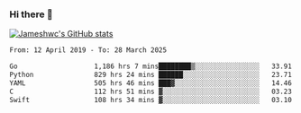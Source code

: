 ### Hi there 👋

[![Jameshwc's GitHub stats](https://github-readme-stats.vercel.app/api?username=jameshwc)](https://github.com/anuraghazra/github-readme-stats)

<!--START_SECTION:waka-->

```txt
From: 12 April 2019 - To: 28 March 2025

Go                   1,186 hrs 7 mins████████▒░░░░░░░░░░░░░░░░   33.91 %
Python               829 hrs 24 mins ██████░░░░░░░░░░░░░░░░░░░   23.71 %
YAML                 505 hrs 46 mins ███▓░░░░░░░░░░░░░░░░░░░░░   14.46 %
C                    112 hrs 51 mins ▓░░░░░░░░░░░░░░░░░░░░░░░░   03.23 %
Swift                108 hrs 34 mins ▓░░░░░░░░░░░░░░░░░░░░░░░░   03.10 %
```

<!--END_SECTION:waka-->